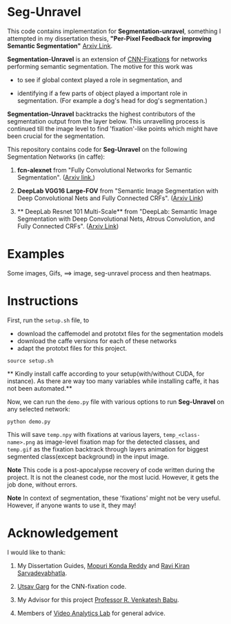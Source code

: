 # Seg-Unravel

This code contains implementation for **Segmentation-unravel**, something I attempted in my dissertation thesis, **"Per-Pixel Feedback for improving Semantic Segmentation"** [Arxiv Link](https://arxiv.org/abs/1712.02861). 

**Segmentation-Unravel** is an extension of [CNN-Fixations](https://arxiv.org/abs/1708.06670) for networks performing semantic segmentation. The motive for this work was 
* to see if global context played a role in segmentation, and 

* identifying if a few parts of object played a important role in segmentation. (For example a dog's head for dog's segmentation.)

**Segmentation-Unravel** backtracks the highest contributors of the segmentation output from the layer below. This unravelling process is continued till the image level to find 'fixation'-like points which might have been crucial for the segmentation.

This repository contains code for **Seg-Unravel** on the following Segmentation Networks (in caffe):

1) **fcn-alexnet** from "Fully Convolutional Networks for Semantic Segmentation". ([Arxiv link.](https://arxiv.org/abs/1411.4038))

2) **DeepLab VGG16 Large-FOV** from "Semantic Image Segmentation with Deep Convolutional Nets and Fully Connected CRFs". ([Arxiv Link](https://arxiv.org/pdf/1412.7062.pdf))

3) ** DeepLab Resnet 101 Multi-Scale** from "DeepLab: Semantic Image Segmentation with Deep Convolutional Nets, Atrous Convolution, and Fully Connected CRFs". ([Arxiv Link](https://arxiv.org/abs/1606.00915))


# Examples

Some images, Gifs, ==> image, seg-unravel process and then heatmaps.

# Instructions

First, run the `setup.sh` file, to 
* download the caffemodel and prototxt files for the segmentation models 
* download the caffe versions for each of these networks
* adapt the prototxt files for this project.

```
source setup.sh
```
** Kindly install caffe according to your setup(with/without CUDA, for instance). As there are way too many variables while installing caffe, it has not been automated.**

Now, we can run the `demo.py` file with various options to run **Seg-Unravel** on any selected network:
```
python demo.py 
```

This will save `temp.npy` with fixations at various layers, `temp_<class-name>.png` as image-level fixation map for the detected classes, and `temp.gif` as the fixation backtrack through layers animation for biggest segmented class(except background) in the input image. 

**Note** This code is a post-apocalypse recovery of code written during the project. It is not the cleanest code, nor the most lucid. However, it gets the job done, without errors. 

**Note** In context of segmentation, these 'fixations' might not be very useful. However, if anyone wants to use it, they may! 

# Acknowledgement

I would like to thank:

1) My Dissertation Guides, [Mopuri Konda Reddy](https://sites.google.com/site/kreddymopuri/) and [Ravi Kiran Sarvadevabhatla](https://ravika.github.io/).

2) [Utsav Garg](https://utsavgarg.github.io/) for the CNN-fixation code.

3) My Advisor for this project [Professor R. Venkatesh Babu](http://www.serc.iisc.ernet.in/~venky/).

4) Members of [Video Analytics Lab](http://val.serc.iisc.ernet.in/valweb/index.html) for general advice.